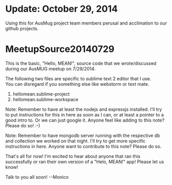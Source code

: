Update: October 29, 2014
========================
Using this for AusMug project team members perusal and acclimation to our github projects.  


MeetupSource20140729
====================

This is the basic, "Hello, MEAN!", source code that we wrote/discussed during our AusMUG meetup on 7/29/2014.

The following two files are specific to sublime text 2 editor that I use.  
You can disregard if you something else like webstorm or text mate.

1) hellomean.sublime-project
2) hellomean.sublime-workspace

Note:
Remember to have at least the nodejs and expressjs installed.  I'll try to put instructions
for this in here as soon as I can, or at least a pointer to a good intro to.  Or we can just 
google it.  Anyone feel like adding to this note?  Please do so! :-) 

Note: 
Remember to have mongodb server running with the respective db and collection we worked 
on that night.  I'll try to get more specific instructions in here.  Anyone want to contribute
to this note?  Please do so.  

That's all for now!  I'm excited to hear about anyone that ran this successfully or ran their 
own version of a "Helo, MEAN!" app!  Please let us know!

Talk to you all soon!
--Monico

